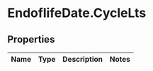 # EndoflifeDate.CycleLts

## Properties

Name | Type | Description | Notes
------------ | ------------- | ------------- | -------------


